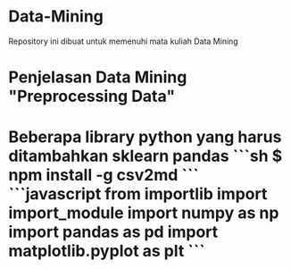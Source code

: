 # Data-Mining
Repository ini dibuat untuk memenuhi mata kuliah Data Mining
<h1>Penjelasan Data Mining "Preprocessing Data"<h1>
  Beberapa library python yang harus ditambahkan
  <a> sklearn </a>
  <a> pandas </a>
```sh
  $ npm install -g csv2md
```
```javascript
from importlib import import_module
import numpy as np
import pandas as pd
import matplotlib.pyplot as plt
```
